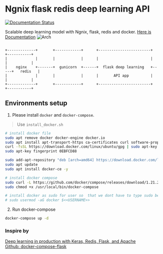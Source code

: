 # Ngnix flask redis deep learning API
[![Documentation Status](https://readthedocs.org/projects/ngnix-flask-redis-deep-learning-api/badge/?version=latest)](https://ngnix-flask-redis-deep-learning-api.readthedocs.io/en/latest/?badge=latest)

Scalable deep learning model with Ngnix, flask, redis and docker. [Here is Documentation](https://ngnix-flask-redis-deep-learning-api.readthedocs.io/en/latest/)
![Arch](https://image.ibb.co/b7MTSe/dogfooding_website_fig03.png)

```

+-------------+       +------------+      +------------------------+     +-----------+
|             |       |            |      |                        |     |           |
|    nginx    +-------+  gunicorn  +------+  flask deep learning   +-----+   redis   |
|             |       |            |      |       API app          |     |           |
+-------------+       +------------+      +------------------------+     +-----------+

```

## Environments setup

1. Please install `docker` and `docker-compose`.  
> Use ``install_docker.sh``

```sh
# install docker file
sudo apt remove docker docker-engine docker.io
sudo apt install apt-transport-https ca-certificates curl software-properties-common -y
curl -fsSL https://download.docker.com/linux/ubuntu/gpg | sudo apt-key add -
sudo apt-key fingerprint 0EBFCD88

sudo add-apt-repository "deb [arch=amd64] https://download.docker.com/linux/ubuntu $(lsb_release -cs) stable"
sudo apt update
sudo apt install docker-ce -y

# install docker compose
sudo curl -L https://github.com/docker/compose/releases/download/1.21.2/docker-compose-$(uname -s)-$(uname -m) -o /usr/local/bin/docker-compose
sudo chmod +x /usr/local/bin/docker-compose

# install docker as sudo for user so  that we dont have to type sudo before docker
# sudo usermod -aG docker $<<USERNAME>>
```

2. Run docker-compose

```sh
docker-compose up -d
```

### Inspire by 
[Deep learning in production with Keras, Redis, Flask, and Apache](https://www.pyimagesearch.com/2018/02/05/deep-learning-production-keras-redis-flask-apache/)  
[Github: docker-compose-flask](https://github.com/xiaopeng163/docker-compose-flask)
